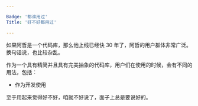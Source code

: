 ```yaml
---

Badge: '都谁用过'
Title: '好不好都用过'

---
```


如果阿哲是一个代码库，那么他上线已经快 30 年了，阿哲的用户群体非常广泛。换句话说，也比较杂乱。

作为一个具有精简并且具有完美抽象的代码库，用户们在使用的时候，会有不同的用法，包括：

* 作为开发使用

至于用起来觉得好不好，咱就不好说了，面子上总是要说好的。
